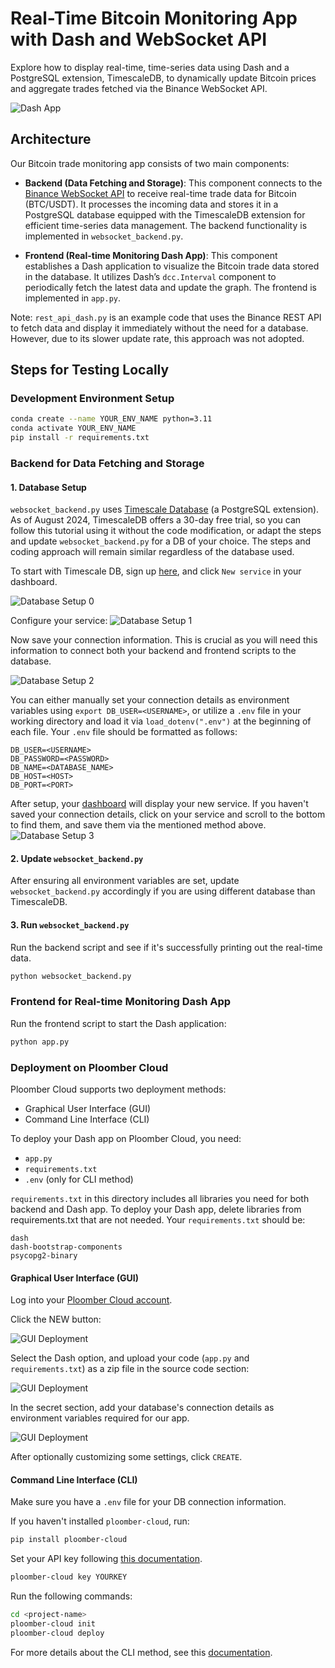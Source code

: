 # Real-Time Bitcoin Monitoring App with Dash and WebSocket API 

Explore how to display real-time, time-series data using Dash and a PostgreSQL extension, TimescaleDB, to dynamically update Bitcoin prices and aggregate trades fetched via the Binance WebSocket API.

![Dash App](images/dashboard.png)

## Architecture
Our Bitcoin trade monitoring app consists of two main components:

- **Backend (Data Fetching and Storage)**: This component connects to the [Binance WebSocket API](https://developers.binance.com/docs/binance-spot-api-docs/web-socket-streams) to receive real-time trade data for Bitcoin (BTC/USDT). It processes the incoming data and stores it in a PostgreSQL database equipped with the TimescaleDB extension for efficient time-series data management. The backend functionality is implemented in `websocket_backend.py`.

- **Frontend (Real-time Monitoring Dash App)**: This component establishes a Dash application to visualize the Bitcoin trade data stored in the database. It utilizes Dash’s `dcc.Interval` component to periodically fetch the latest data and update the graph. The frontend is implemented in `app.py`.

Note: `rest_api_dash.py` is an example code that uses the Binance REST API to fetch data and display it immediately without the need for a database. However, due to its slower update rate, this approach was not adopted.

## Steps for Testing Locally

### Development Environment Setup
```sh
conda create --name YOUR_ENV_NAME python=3.11
conda activate YOUR_ENV_NAME
pip install -r requirements.txt
```

### Backend for Data Fetching and Storage
#### 1. Database Setup
`websocket_backend.py` uses [Timescale Database](https://www.timescale.com/) (a PostgreSQL extension). As of August 2024, TimescaleDB offers a 30-day free trial, so you can follow this tutorial using it without the code modification, or adapt the steps and update `websocket_backend.py` for a DB of your choice. The steps and coding approach will remain similar regardless of the database used.

To start with Timescale DB, sign up [here](https://console.cloud.timescale.com/signup), and click `New service` in your dashboard.

![Database Setup 0](images/timescale0.png)

Configure your service:
![Database Setup 1](images/timescale1.png)

Now save your connection information. This is crucial as you will need this information to connect both your backend and frontend scripts to the database.

![Database Setup 2](images/timescale2.png)

You can either manually set your connection details as environment variables using `export DB_USER=<USERNAME>`, or utilize a `.env` file in your working directory and load it via `load_dotenv(".env")` at the beginning of each file. Your `.env` file should be formatted as follows:

```
DB_USER=<USERNAME>
DB_PASSWORD=<PASSWORD>
DB_NAME=<DATABASE_NAME>
DB_HOST=<HOST>
DB_PORT=<PORT>
```

After setup, your [dashboard](https://console.cloud.timescale.com/dashboard/services) will display your new service. If you haven't saved your connection details, click on your service and scroll to the bottom to find them, and save them via the mentioned method above.
![Database Setup 3](images/timescale3.png)

#### 2. Update `websocket_backend.py` 
After ensuring all environment variables are set, update `websocket_backend.py` accordingly if you are using different database than TimescaleDB.

#### 3. Run `websocket_backend.py` 
Run the backend script and see if it's successfully printing out the real-time data.
```sh
python websocket_backend.py
```

### Frontend for Real-time Monitoring Dash App

Run the frontend script to start the Dash application:
```sh
python app.py
```

### Deployment on Ploomber Cloud

Ploomber Cloud supports two deployment methods:
- Graphical User Interface (GUI)
- Command Line Interface (CLI)

To deploy your Dash app on Ploomber Cloud, you need:

- `app.py`
- `requirements.txt`
- `.env` (only for CLI method)

`requirements.txt` in this directory includes all libraries you need for both backend and Dash app. To deploy your Dash app, delete libraries from requirements.txt that are not needed. Your `requirements.txt` should be: 
```
dash
dash-bootstrap-components
psycopg2-binary
```

#### Graphical User Interface (GUI)

Log into your [Ploomber Cloud account](https://www.platform.ploomber.io/applications).

Click the NEW button:

![GUI Deployment](images/gui_deploy1.png)

Select the Dash option, and upload your code (`app.py` and `requirements.txt`) as a zip file in the source code section:

![GUI Deployment](images/gui_deploy2.png)

In the secret section, add your database's connection details as environment variables required for our app.

![GUI Deployment](images/gui_deploy3.png)

After optionally customizing some settings, click `CREATE`.

#### Command Line Interface (CLI)
Make sure you have a `.env` file for your DB connection information.

If you haven't installed `ploomber-cloud`, run:
```sh
pip install ploomber-cloud
```

Set your API key following [this documentation](https://docs.cloud.ploomber.io/en/latest/quickstart/apikey.html).
```sh
ploomber-cloud key YOURKEY
```

Run the following commands:
```sh
cd <project-name>
ploomber-cloud init
ploomber-cloud deploy
```

For more details about the CLI method, see this [documentation](https://docs.cloud.ploomber.io/en/latest/user-guide/cli.html).